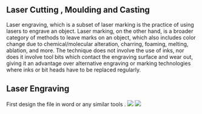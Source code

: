 ## Laser Cutting , Moulding and Casting

Laser engraving, which is a subset of laser marking is the practice of using lasers to engrave an object. Laser marking, on the other hand, is a broader category of methods to leave marks on an object, which also includes color change due to chemical/molecular alteration, charring, foaming, melting, ablation, and more. The technique does not involve the use of inks, nor does it involve tool bits which contact the engraving surface and wear out, giving it an advantage over alternative engraving or marking technologies where inks or bit heads have to be replaced regularly.

## Laser Engraving 
  First design the file in word or any similar tools .
   <img src="http://jitheeshk.github.io/laser.github.io/">
 <img src="http://jitheeshk.github.io/laser.github.io/IMG_20170822_133415407[1].jpg">
